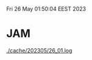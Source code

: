 Fri 26 May 01:50:04 EEST 2023
# JAM
<a href='./cache/202305/26_01.log'>./cache/202305/26_01.log</a>
